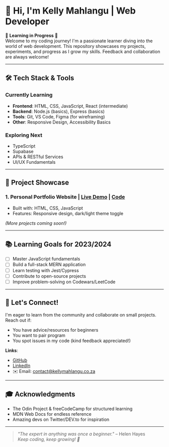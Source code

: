 # 👋 Hi, I'm Kelly Mahlangu | Web Developer

🚧 **Learning in Progress** 🚧  
Welcome to my coding journey! I'm a passionate learner diving into the world of web development. This repository showcases my projects, experiments, and progress as I grow my skills. Feedback and collaboration are always welcome!

---

## 🛠️ Tech Stack & Tools

### **Currently Learning**
- **Frontend**: HTML, CSS, JavaScript, React (intermediate)
- **Backend**: Node.js (basics), Express (basics)
- **Tools**: Git, VS Code, Figma (for wireframing)
- **Other**: Responsive Design, Accessibility Basics

### **Exploring Next**
- TypeScript
- Supabase
- APIs & RESTful Services
- UI/UX Fundamentals

---

## 🚀 Project Showcase

### 1. **Personal Portfolio Website** | [Live Demo](#) | [Code](#)
   - Built with: HTML, CSS, JavaScript
   - Features: Responsive design, dark/light theme toggle

*(More projects coming soon!)*

---

## 📚 Learning Goals for 2023/2024
- [ ] Master JavaScript fundamentals
- [ ] Build a full-stack MERN application
- [ ] Learn testing with Jest/Cypress
- [ ] Contribute to open-source projects
- [ ] Improve problem-solving on Codewars/LeetCode

---

## 🤝 Let's Connect!
I'm eager to learn from the community and collaborate on small projects. Reach out if:
- You have advice/resources for beginners
- You want to pair program
- You spot issues in my code (kind feedback appreciated!)

**Links**:
- [GitHub](https://github.com/kellymahlangu)
- [LinkedIn](https://linkedin.com/in/kellymahlangu)
- ✉️ Email: contact@kellymahlangu.co.za

---

## 🎓 Acknowledgments
- The Odin Project & freeCodeCamp for structured learning
- MDN Web Docs for endless reference
- Amazing devs on Twitter/DEV.to for inspiration

---

> *"The expert in anything was once a beginner."* – Helen Hayes  
> *Keep coding, keep growing! 🌱*

